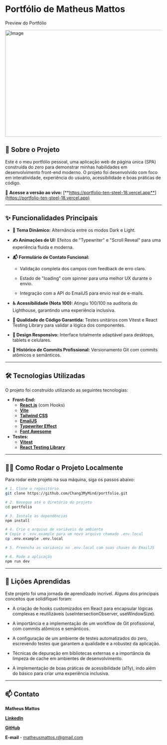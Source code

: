 # Portfólio de Matheus Mattos

Preview do Portfólio

<img width="681" height="344" alt="Image" src="https://github.com/user-attachments/assets/27aec549-3842-4ba0-ace0-9356831c23cd" />

## 🚀 Sobre o Projeto

Este é o meu portfólio pessoal, uma aplicação web de página única (SPA) construída do zero para demonstrar minhas habilidades em desenvolvimento front-end moderno. O projeto foi desenvolvido com foco em interatividade, experiência do usuário, acessibilidade e boas práticas de código.

🔗 **Acesse a versão ao vivo:** [**https://portfolio-ten-steel-18.vercel.app**](https://portfolio-ten-steel-18.vercel.app)

---

## ✨ Funcionalidades Principais

- **🎨 Tema Dinâmico:** Alternância entre os modos Dark e Light.

- **✍️ Animações de UI:** Efeitos de "Typewriter" e "Scroll Reveal" para uma experiência fluida e moderna.

- **📬 Formulário de Contato Funcional:**

  - Validação completa dos campos com feedback de erro claro.

  - Estado de "loading" com spinner para uma melhor UX durante o envio.

  - Integração com a API do EmailJS para envio real de e-mails.

- **♿ Acessibilidade (Nota 100):** Atingiu 100/100 na auditoria do Lighthouse, garantindo uma experiência inclusiva.

- **🧪 Qualidade de Código Garantida:** Testes unitários com Vitest e React Testing Library para validar a lógica dos componentes.

- **📱 Design Responsivo:** Interface totalmente adaptável para desktops, tablets e celulares.

- **📖 Histórico de Commits Profissional:** Versionamento Git com commits atômicos e semânticos.

---

## 🛠️ Tecnologias Utilizadas

O projeto foi construído utilizando as seguintes tecnologias:

- **Front-End:**
  - [**React.js**](https://react.dev/) (com Hooks)
  - [**Vite**](https://vitejs.dev/)
  - [**Tailwind CSS**](https://tailwindcss.com/)
  - [**EmailJS**](https://www.emailjs.com/)
  - [**Typewriter Effect**](https://www.npmjs.com/package/typewriter-effect)
  - [**Font Awesome**](https://fontawesome.com/)
- **Testes:**
  - [**Vitest**](https://vitest.dev/)
  - [**React Testing Library**](https://testing-library.com/docs/react-testing-library/intro/)

---

## 👨‍💻 Como Rodar o Projeto Localmente

Para rodar este projeto na sua máquina, siga os passos abaixo:

```bash
# 1. Clone o repositório
git clone https://github.com/Chang3MyMind/portfolio.git

# 2. Navegue até o diretório do projeto
cd portfolio

# 3. Instale as dependências
npm install

# 4. Crie o arquivo de variáveis de ambiente
# Copie o .env.example para um novo arquivo chamado .env.local
cp .env.example .env.local

# 5. Preencha as variáveis no .env.local com suas chaves do EmailJS

# 6. Rode a aplicação
npm run dev

```

---

## 🧠 Lições Aprendidas

Este projeto foi uma jornada de aprendizado incrível. Alguns dos principais conceitos que solidifiquei foram:

- A criação de hooks customizados em React para encapsular lógicas complexas e reutilizáveis (useIntersectionObserver, useWindowSize).

- A importância e a implementação de um workflow de Git profissional, com commits atômicos e semânticos.

- A configuração de um ambiente de testes automatizados do zero, escrevendo testes que garantem a qualidade e a robustez da aplicação.

- Técnicas de depuração em bibliotecas externas e a importância da limpeza de cache em ambientes de desenvolvimento.

- A implementação de boas práticas de acessibilidade (a11y), indo além do básico para criar uma experiência inclusiva.

---

## 📫 Contato

**Matheus Mattos**

[**LinkedIn**](https://www.linkedin.com/in/matheusmattos4)

[**GitHub**](https://github.com/Chang3MyMind)

**E-mail** - matheusmattos.r@gmail.com
